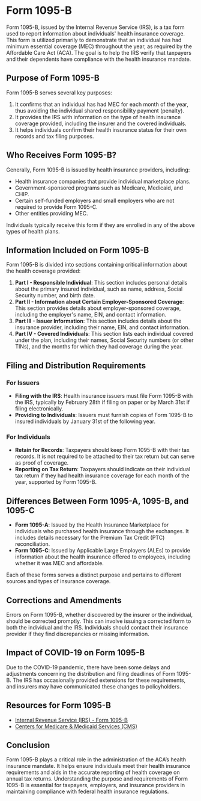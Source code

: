 # Form 1095-B

Form 1095-B, issued by the Internal Revenue Service (IRS), is a tax form used to report information about individuals' health insurance coverage. This form is utilized primarily to demonstrate that an individual has had minimum essential coverage (MEC) throughout the year, as required by the Affordable Care Act (ACA). The goal is to help the IRS verify that taxpayers and their dependents have compliance with the health insurance mandate.

## Purpose of Form 1095-B

Form 1095-B serves several key purposes:
1. It confirms that an individual has had MEC for each month of the year, thus avoiding the individual shared responsibility payment (penalty).
2. It provides the IRS with information on the type of health insurance coverage provided, including the insurer and the covered individuals.
3. It helps individuals confirm their health insurance status for their own records and tax filing purposes.

## Who Receives Form 1095-B?

Generally, Form 1095-B is issued by health insurance providers, including:
- Health insurance companies that provide individual marketplace plans.
- Government-sponsored programs such as Medicare, Medicaid, and CHIP.
- Certain self-funded employers and small employers who are not required to provide Form 1095-C.
- Other entities providing MEC.

Individuals typically receive this form if they are enrolled in any of the above types of health plans.

## Information Included on Form 1095-B

Form 1095-B is divided into sections containing critical information about the health coverage provided:
1. **Part I - Responsible Individual**: This section includes personal details about the primary insured individual, such as name, address, Social Security number, and birth date.
2. **Part II - Information about Certain Employer-Sponsored Coverage**: This section provides details about employer-sponsored coverage, including the employer's name, EIN, and contact information.
3. **Part III - Issuer Information**: This section includes details about the insurance provider, including their name, EIN, and contact information.
4. **Part IV - Covered Individuals**: This section lists each individual covered under the plan, including their names, Social Security numbers (or other TINs), and the months for which they had coverage during the year.

## Filing and Distribution Requirements

### For Issuers
- **Filing with the IRS**: Health insurance issuers must file Form 1095-B with the IRS, typically by February 28th if filing on paper or by March 31st if filing electronically.
- **Providing to Individuals**: Issuers must furnish copies of Form 1095-B to insured individuals by January 31st of the following year. 

### For Individuals
- **Retain for Records**: Taxpayers should keep Form 1095-B with their tax records. It is not required to be attached to their tax return but can serve as proof of coverage.
- **Reporting on Tax Return**: Taxpayers should indicate on their individual tax return if they had health insurance coverage for each month of the year, supported by Form 1095-B.

## Differences Between Form 1095-A, 1095-B, and 1095-C

- **Form 1095-A**: Issued by the Health Insurance Marketplace for individuals who purchased health insurance through the exchanges. It includes details necessary for the Premium Tax Credit (PTC) reconciliation.
- **Form 1095-C**: Issued by Applicable Large Employers (ALEs) to provide information about the health insurance offered to employees, including whether it was MEC and affordable.

Each of these forms serves a distinct purpose and pertains to different sources and types of insurance coverage.

## Corrections and Amendments

Errors on Form 1095-B, whether discovered by the insurer or the individual, should be corrected promptly. This can involve issuing a corrected form to both the individual and the IRS. Individuals should contact their insurance provider if they find discrepancies or missing information.

## Impact of COVID-19 on Form 1095-B

Due to the COVID-19 pandemic, there have been some delays and adjustments concerning the distribution and filing deadlines of Form 1095-B. The IRS has occasionally provided extensions for these requirements, and insurers may have communicated these changes to policyholders.

## Resources for Form 1095-B

- [Internal Revenue Service (IRS) - Form 1095-B](https://www.irs.gov/forms-pubs/about-form-1095-b)
- [Centers for Medicare & Medicaid Services (CMS)](https://www.cms.gov)

## Conclusion

Form 1095-B plays a critical role in the administration of the ACA’s health insurance mandate. It helps ensure individuals meet their health insurance requirements and aids in the accurate reporting of health coverage on annual tax returns. Understanding the purpose and requirements of Form 1095-B is essential for taxpayers, employers, and insurance providers in maintaining compliance with federal health insurance regulations.